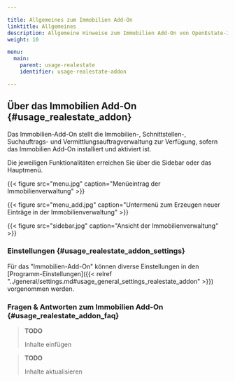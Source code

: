 ```yaml
---

title: Allgemeines zum Immobilien Add-On
linktitle: Allgemeines
description: Allgemeine Hinweise zum Immobilien Add-On von OpenEstate-ImmoTool…
weight: 10

menu:
  main:
    parent: usage-realestate
    identifier: usage-realestate-addon

---
```



## Über das Immobilien Add-On {#usage_realestate_addon}

Das Immobilien-Add-On stellt die Immobilien-, Schnittstellen-, Suchauftrags- und Vermittlungsauftragverwaltung zur Verfügung, sofern das Immobilien Add-On installiert und aktiviert ist.

Die jeweiligen Funktionalitäten erreichen Sie über die Sidebar oder das Hauptmenü.

{{< figure src="menu.jpg" caption="Menüeintrag der Immobilienverwaltung" >}}

{{< figure src="menu_add.jpg" caption="Untermenü zum Erzeugen neuer Einträge in der Immobilienverwaltung" >}}

{{< figure src="sidebar.jpg" caption="Ansicht der Immobilienverwaltung" >}}


### Einstellungen {#usage_realestate_addon_settings}

Für das "Immobilien-Add-On" können diverse Einstellungen in den [Programm-Einstellungen]({{< relref "../general/settings.md#usage_general_settings_realestate_addon" >}}) vorgenommen werden.


### Fragen & Antworten zum Immobilien Add-On {#usage_realestate_addon_faq}

> **TODO**
>
> Inhalte einfügen

> **TODO**
>
> Inhalte aktualisieren
